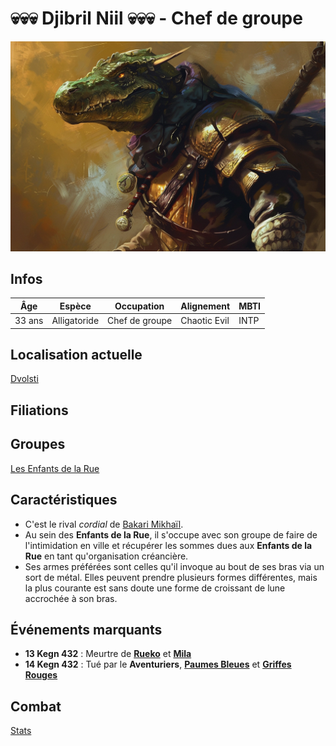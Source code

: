 # :skull::skull::skull: Djibril Niil :skull::skull::skull: - Chef de groupe
![Djibril Niil](../../../_images/djibril.png)

## Infos 

| Âge | Espèce | Occupation | Alignement | MBTI |
| --- | ------ | ---------- | ---------- | ---- |
| 33 ans | Alligatoride | Chef de groupe | Chaotic Evil | INTP |

## Localisation actuelle
[Dvolsti](../../VILLES/Dvolsti.md)

## Filiations

## Groupes 
[Les Enfants de la Rue](./_Organisation.md)

## Caractéristiques
* C'est le rival *cordial* de [Bakari Mikhaïl](./Bakari_Mikhail.md).
* Au sein des **Enfants de la Rue**, il s'occupe avec son groupe de faire de l'intimidation en ville et récupérer les sommes dues aux **Enfants de la Rue** en tant qu'organisation créancière.
* Ses armes préférées sont celles qu'il invoque au bout de ses bras via un sort de métal. Elles peuvent prendre plusieurs formes différentes, mais la plus courante est sans doute une forme de croissant de lune accrochée à son bras.

## Événements marquants
* **13 Kegn 432** : Meurtre de [**Rueko**](../DVOLSTI/Rueko.md) et [**Mila**](../DVOLSTI/Mila.md)
* **14 Kegn 432** : Tué par le **Aventuriers**, [**Paumes Bleues**](../WORLDBUILDING/PERSONNAGES/ENFANTS_DE_LA_RUE/Paumes_Bleues.md) et [**Griffes Rouges**](../WORLDBUILDING/PERSONNAGES/ENFANTS_DE_LA_RUE/Griffes_Rouges.md)

## Combat
[Stats](../../../STAT_BLOCKS/PERSONNAGES/DjibrilNiil.md)

